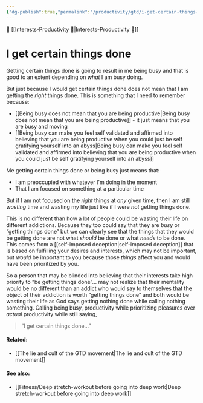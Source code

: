 ```yaml
---
{"dg-publish":true,"permalink":"/productivity/gtd/i-get-certain-things-done/"}
---
```


🔺 [[Interests-Productivity 💎\|Interests-Productivity 💎]]

# I get certain things done

Getting certain things done is going to result in me being busy and that is good to an extent depending on _what_ I am busy doing. 

But just because I would get certain things done does not mean that I am getting the _right_ things done. This is something that I need to remember because:

-  [[Being busy does not mean that you are being productive\|Being busy does not mean that you are being productive]] - it just means that you are busy and moving 
- [[Being busy can make you feel self validated and affirmed into believing that you are being productive when you could just be self gratifying yourself into an abyss\|Being busy can make you feel self validated and affirmed into believing that you are being productive when you could just be self gratifying yourself into an abyss]]

Me getting certain things done or being busy just means that: 

- I am preoccupied with whatever I'm doing in the moment
- That I am focused on something at a particular time

But if I am not focused on the _right_ things at _any_ given time, then I am still _wasting_ time and wasting my life just like if I were _not_ getting things done. 

This is no different than how a lot of people could be wasting their life on different addictions. Because they too could say that they are _busy_ or “getting things done” but we can clearly see that the things that they would be getting done are not what _should_ be done or what _needs_ to be done. This comes from a [[self-imposed deception\|self-imposed deception]] that is based on fulfilling your desires and interests, which may not be important, but _would_ be important to you because those _things_ affect you and would have been prioritized by you. 

So a person that may be blinded into believing that their interests take high priority to “be getting things done”… may not realize that their mentality would be no different than an addict who would say to themselves that the object of their addiction is worth “getting things done” and both would be wasting their life as God says getting nothing done while calling nothing something. Calling being busy, productivity while prioritizing pleasures over _actual_ productivity while still saying, 

> “I get certain things done…”


#### Related:
- [[The lie and cult of the GTD movement\|The lie and cult of the GTD movement]]


#### See also: 
- [[Fitness/Deep stretch-workout before going into deep work\|Deep stretch-workout before going into deep work]]